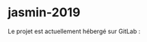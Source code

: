 # jasmin-2019

Le projet est actuellement hébergé sur GitLab : [](https://gitlab.com/thibs-96/jasmin-2019)
